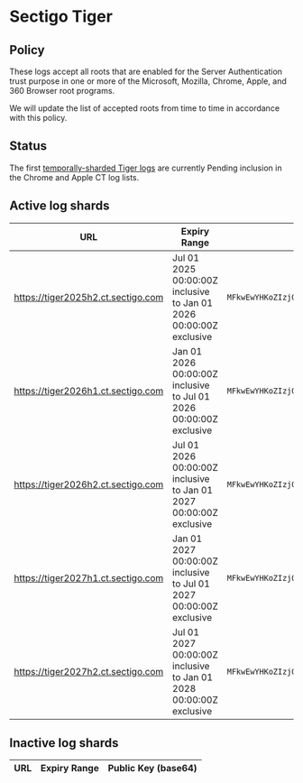 # Sectigo Tiger

## Policy

These logs accept all roots that are enabled for the Server Authentication trust purpose in one or more of the Microsoft, Mozilla, Chrome, Apple, and 360 Browser root programs.

We will update the list of accepted roots from time to time in accordance with this policy.

## Status

The first [temporally-sharded Tiger logs](https://issues.chromium.org/issues/399124609) are currently Pending inclusion in the Chrome and Apple CT log lists.

## Active log shards

| URL | Expiry Range | Public Key (base64) |
|-----|--------------|---------------------|
| https://tiger2025h2.ct.sectigo.com | Jul 01 2025 00:00:00Z inclusive to Jan 01 2026 00:00:00Z exclusive | `MFkwEwYHKoZIzj0CAQYIKoZIzj0DAQcDQgAEFUl5keBbWVckXMv6WSWToTeGwi9DSNCI2WZlIENBkA/zADmmS58w33/f0JhC2KEkWS+4T7/bYOXv4dDNzzrExg==` |
| https://tiger2026h1.ct.sectigo.com | Jan 01 2026 00:00:00Z inclusive to Jul 01 2026 00:00:00Z exclusive | `MFkwEwYHKoZIzj0CAQYIKoZIzj0DAQcDQgAE73eDJyszDbzsWcgI0nbtU0+y11gQWjNjS/RSO5P4hOSFE+pPrDCtfNPHe6dq7/XQYwOFt9Feb8TwQW+mqXN5xg==` |
| https://tiger2026h2.ct.sectigo.com | Jul 01 2026 00:00:00Z inclusive to Jan 01 2027 00:00:00Z exclusive | `MFkwEwYHKoZIzj0CAQYIKoZIzj0DAQcDQgAEfJFUD/FRkonvZIA9ZT1J3yvA4EpSp3innbIVpMTDR1oCe5vguapheQ7wYiWaCES1EL1B+2BEC+P5bUfwF44lnA==` |
| https://tiger2027h1.ct.sectigo.com | Jan 01 2027 00:00:00Z inclusive to Jul 01 2027 00:00:00Z exclusive | `MFkwEwYHKoZIzj0CAQYIKoZIzj0DAQcDQgAEmMQofpsDjCVYzF4jXdFWM/ioYBJIPcsQQrNAHE6v4lOsADoI+/jN1lph8x4K3NgnXDXwmyJcFwRYgVOBMhaYhA==` |
| https://tiger2027h2.ct.sectigo.com | Jul 01 2027 00:00:00Z inclusive to Jan 01 2028 00:00:00Z exclusive | `MFkwEwYHKoZIzj0CAQYIKoZIzj0DAQcDQgAEb0AgkemhsPmYe1goCSy5ncf2lG9vtK6f+SzODKJMYEgPOT+z93cUEKM1EaTuo09rozfdqhjeihIl25y9A3JhyQ==` |

## Inactive log shards

| URL | Expiry Range | Public Key (base64) |
|-----|--------------|---------------------|
